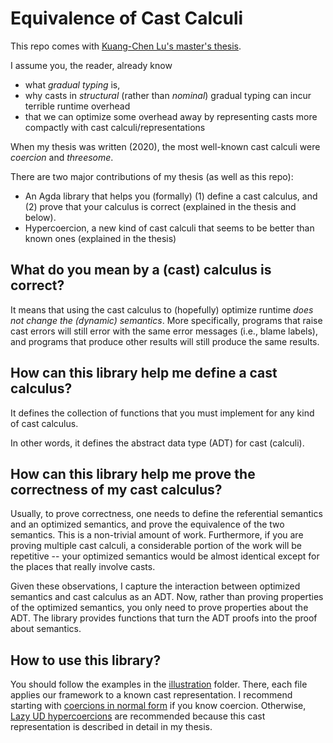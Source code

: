 # Equivalence of Cast Calculi

This repo comes with [Kuang-Chen Lu's master's thesis](https://lukuangchen.github.io/Downloads/thesis-of-KuangChen.pdf).

I assume you, the reader, already know

* what *gradual typing* is,
* why casts in *structural* (rather than *nominal*) gradual typing can incur terrible runtime overhead
* that we can optimize some overhead away by representing casts more compactly with cast calculi/representations

When my thesis was written (2020), the most well-known cast calculi were *coercion* and *threesome*.

There are two major contributions of my thesis (as well as this repo):

* An Agda library that helps you (formally) (1) define a cast calculus, and (2) prove that your calculus is correct (explained in the thesis and below).
* Hypercoercion, a new kind of cast calculi that seems to be better than known ones (explained in the thesis)

## What do you mean by a (cast) calculus is correct?

It means that using the cast calculus to (hopefully) optimize runtime *does not change the (dynamic) semantics*.
More specifically, programs that raise cast errors will still error with the same error messages (i.e., blame labels),
and programs that produce other results will still produce the same results.

## How can this library help me define a cast calculus?

It defines the collection of functions that you must implement for any kind of cast calculus.

In other words, it defines the abstract data type (ADT) for cast (calculi).

## How can this library help me prove the correctness of my cast calculus?

Usually, to prove correctness, one needs to define the referential semantics and an optimized semantics, and prove the equivalence of the
two semantics. This is a non-trivial amount of work. Furthermore, if you are proving multiple cast calculi, a considerable
portion of the work will be repetitive -- your optimized semantics would be almost identical except for the places that
really involve casts.

Given these observations, I capture the interaction between optimized semantics and cast calculus as an ADT. Now, rather than
proving properties of the optimized semantics, you only need to prove properties about the ADT. The library provides functions
that turn the ADT proofs into the proof about semantics.

## How to use this library?

You should follow the examples in the [illustration](./illustration) folder.
There, each file applies our framework to a known cast representation.
I recommend starting with [coercions in normal form](./illustration/LazyUDCoercionsInNormalForm.agda) if you know coercion.
Otherwise, [Lazy UD hypercoercions](illustration/LazyUDHypercoercions.agda) are recommended because
this cast representation is described in detail in my thesis.
